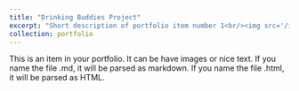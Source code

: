 ```yaml
---
title: "Drinking Buddies Project"
excerpt: "Short description of portfolio item number 1<br/><img src='/images/dbimg.png' width='500' height='300'>"
collection: portfolio
---
```


This is an item in your portfolio. It can be have images or nice text. If you name the file .md, it will be parsed as markdown. If you name the file .html, it will be parsed as HTML. 
